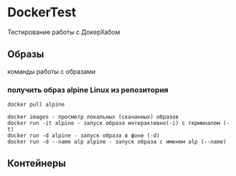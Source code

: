 # DockerTest
Тестирование работы с ДокерХабом

## Образы
команды работы с образами

### получить образ alpine Linux из репозитория
```docker pull alpine```  

```
docker images - просмотр локальных (скачанных) образов
docker run -it alpine - запуск образа интерактивно(-i) с терминалом (-t) 
docker run -d alpine - запуск образа в фоне (-d)
docker run -d --name alp alpine - запуск образа с именем alp (--name)

```

## Контейнеры
```
```

